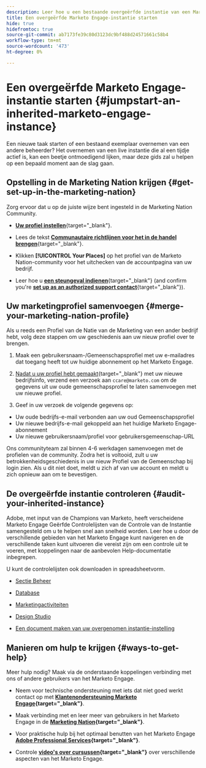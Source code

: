 ```yaml
---
description: Leer hoe u een bestaande overgeërfde instantie van een Marketo Engage optimaliseert en schaalt. Volg de controlelijst aan controle admin montages en handhaaf gegevensbestandhygiëne.
title: Een overgeërfde Marketo Engage-instantie starten
hide: true
hidefromtoc: true
source-git-commit: ab7173fe39c80d3123dc9bf488d24571661c58b4
workflow-type: tm+mt
source-wordcount: '473'
ht-degree: 0%

---
```


# Een overgeërfde Marketo Engage-instantie starten {#jumpstart-an-inherited-marketo-engage-instance}

Een nieuwe taak starten of een bestaand exemplaar overnemen van een andere beheerder? Het overnemen van een live instantie die al een tijdje actief is, kan een beetje ontmoedigend lijken, maar deze gids zal u helpen op een bepaald moment aan de slag gaan.

## Opstelling in de Marketing Nation krijgen {#get-set-up-in-the-marketing-nation}

Zorg ervoor dat u op de juiste wijze bent ingesteld in de Marketing Nation Community.

* [**Uw profiel instellen**](https://nation.marketo.com/){target="_blank"}.

* Lees de tekst [**Communautaire richtlijnen voor het in de handel brengen**](https://nation.marketo.com/t5/community-guidelines/ct-p/community-guidelines){target="_blank"}.

* Klikken **[!UICONTROL Your Places]** op het profiel van de Marketo Nation-community voor het uitchecken van de accountpagina van uw bedrijf.

* Leer hoe u [**een steungeval indienen**](https://nation.marketo.com/t5/Knowledgebase/Submitting-a-Support-Case-to-Marketo-Support/ta-p/252201){target="_blank"} (and confirm you're [**set up as an authorized support contact**](https://nation.marketo.com/t5/Knowledgebase/Managing-Authorized-Support-Contacts/ta-p/254341){target="_blank"}).

## Uw marketingprofiel samenvoegen {#merge-your-marketing-nation-profile}

Als u reeds een Profiel van de Natie van de Marketing van een ander bedrijf hebt, volg deze stappen om uw geschiedenis aan uw nieuw profiel over te brengen.

1. Maak een gebruikersnaam-/Gemeenschapsprofiel met uw e-mailadres dat toegang heeft tot uw huidige abonnement op het Marketo Engage.

1. [Nadat u uw profiel hebt gemaakt](https://nation.marketo.com/){target="_blank"} met uw nieuwe bedrijfsinfo, verzend een verzoek aan `ccare@marketo.com` om de gegevens uit uw oude gemeenschapsprofiel te laten samenvoegen met uw nieuwe profiel.

1. Geef in uw verzoek de volgende gegevens op:

* Uw oude bedrijfs-e-mail verbonden aan uw oud Gemeenschapsprofiel
* Uw nieuwe bedrijfs-e-mail gekoppeld aan het huidige Marketo Engage-abonnement
* Uw nieuwe gebruikersnaam/profiel voor gebruikersgemeenschap-URL

Ons communityteam zal binnen 4-6 werkdagen samenvoegen met de profielen van de community. Zodra het is voltooid, zult u uw betrokkenheidsgeschiedenis in uw nieuw Profiel van de Gemeenschap bij login zien. Als u dit niet doet, meldt u zich af van uw account en meldt u zich opnieuw aan om te bevestigen.

## De overgeërfde instantie controleren  {#audit-your-inherited-instance}

Adobe, met input van de Champions van Marketo, heeft verscheidene Marketo Engage Geërfde Controlelijsten van de Controle van de Instantie samengesteld om u te helpen snel aan snelheid worden. Leer hoe u door de verschillende gebieden van het Marketo Engage kunt navigeren en de verschillende taken kunt uitvoeren die vereist zijn om een controle uit te voeren, met koppelingen naar de aanbevolen Help-documentatie inbegrepen.

U kunt de controlelijsten ook downloaden in spreadsheetvorm.

* [Sectie Beheer](/help/marketo/getting-started/inheriting-a-marketo-instance/admin-section-checklist.md)

* [Database](/help/marketo/getting-started/inheriting-a-marketo-instance/database-checklist.md)

* [Marketingactiviteiten](/help/marketo/getting-started/inheriting-a-marketo-instance/marketing-activities-checklist.md)

* [Design Studio](/help/marketo/getting-started/inheriting-a-marketo-instance/design-studio-checklist.md)

* [Een document maken van uw overgenomen instantie-instelling](/help/marketo/getting-started/inheriting-a-marketo-instance/document-your-setup.md)

## Manieren om hulp te krijgen {#ways-to-get-help}

Meer hulp nodig? Maak via de onderstaande koppelingen verbinding met ons of andere gebruikers van het Marketo Engage.

* Neem voor technische ondersteuning met iets dat niet goed werkt contact op met **[Klantenondersteuning Marketo Engage](https://nation.marketo.com/t5/Support/ct-p/Support){target="_blank"}**.

* Maak verbinding met en leer meer van gebruikers in het Marketo Engage in de **[Marketing Nation](https://nation.marketo.com/){target="_blank"}**.

* Voor praktische hulp bij het optimaal benutten van het Marketo Engage **[Adobe Professional Services](https://business.adobe.com/products/marketo/services-support.html){target="_blank"}**.

* Controle **[video&#39;s over cursussen](https://experienceleague.adobe.com/docs/marketo-learn/tutorials/overview.html){target="_blank"}** over verschillende aspecten van het Marketo Engage.
